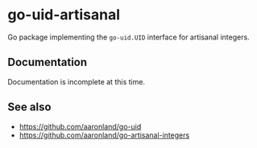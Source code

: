 # go-uid-artisanal

Go package implementing the `go-uid.UID` interface for artisanal integers.

## Documentation

Documentation is incomplete at this time.

## See also

* https://github.com/aaronland/go-uid
* https://github.com/aaronland/go-artisanal-integers